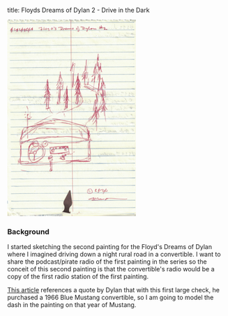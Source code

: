 title: Floyds Dreams of Dylan 2 - Drive in the Dark

<img src="/static/img/floyds-dream-of-dylan-2-sketch.png" id="Sketch of Painting" style="height: 450px" >

### Background
I started sketching the second painting for the Floyd's Dreams of Dylan where I imagined driving
down a night rural road in a convertible. I want to share the podcast/pirate radio of the first
painting in the series so the conceit of this second painting is that the convertible's radio 
would be a copy of the first radio station of the first painting. 

[This article](http://phscollectorcarworld.blogspot.com/2012/08/lost-star-cars-cars-and-bikes-of-bob.html) references a quote by Dylan that with this first large check, he purchased a 1966 Blue 
Mustang convertible, so I am going to model the dash in the painting on that year of Mustang. 
